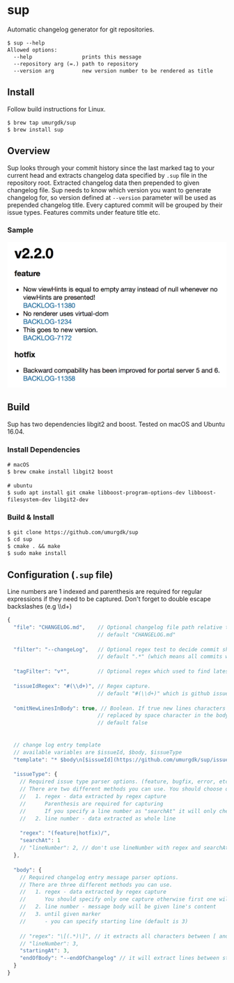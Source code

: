 # sup
Automatic changelog generator for git repositories.

```
$ sup --help
Allowed options:
  --help                prints this message
  --repository arg (=.) path to repository
  --version arg         new version number to be rendered as title
```

## Install

Follow build instructions for Linux.

```
$ brew tap umurgdk/sup
$ brew install sup
```

## Overview

Sup looks through your commit history since the last marked tag to your current head and extracts changelog data specified by `.sup` file in the repository root. Extracted changelog data then prepended to given changelog file. Sup needs to know which version you want to generate changelog for, so version defined at `--version` parameter will be used as prepended changelog title. Every captured commit will be grouped by their issue types. Features commits under feature title etc.

### Sample

![screenshot](https://raw.githubusercontent.com/umurgdk/sup/master/screenshot.png)

## Build

Sup has two dependencies libgit2 and boost. Tested on macOS and Ubuntu 16.04.

### Install Dependencies

```
# macOS
$ brew cmake install libgit2 boost

# ubuntu
$ sudo apt install git cmake libboost-program-options-dev libboost-filesystem-dev libgit2-dev
```

### Build & Install
```
$ git clone https://github.com/umurgdk/sup
$ cd sup
$ cmake . && make
$ sudo make install
```

## Configuration (`.sup` file)

Line numbers are 1 indexed and parenthesis are required for regular expressions if they need to be captured. Don't forget to double escape backslashes (e.g \\\\d+)

```javascript
{
  "file": "CHANGELOG.md",    // Optional changelog file path relative to repository root.
                             // default "CHANGELOG.md"
                          
  "filter": "--changeLog",   // Optional regex test to decide commit should be included in changelog
                             // default ".*" (which means all commits will be included)
                            
  "tagFilter": "v*",         // Optional regex which used to find latest created tag
  
  "issueIdRegex": "#(\\d+)", // Regex capture.
                             // default "#(\\d+)" which is github issue format.
                             
  "omitNewLinesInBody": true, // Boolean. If true new lines characters will be
                             // replaced by space character in the body.
                             // default false
                             

  // change log entry template
  // available variables are $issueId, $body, $issueType
  "template": "* $body\n[$issueId](https://github.com/umurgdk/sup/issues/$issueId)",
  
  "issueType": { 
    // Required issue type parser options. (feature, bugfix, error, etc.)
    // There are two different methods you can use. You should choose only one
    //   1. regex - data extracted by regex capture
    //      Parenthesis are required for capturing
    //      If you specify a line number as "searchAt" it will only check the given line
    //   2. line number - data extracted as whole line
    
    "regex": "(feature|hotfix)/",
    "searchAt": 1
    // "lineNumber": 2, // don't use lineNumber with regex and searchAt
  },
  
  "body": {
    // Required changelog entry message parser options.
    // There are three different methods you can use.
    //   1. regex - data extracted by regex capture
    //      You should specify only one capture otherwise first one will be chosen
    //   2. line number - message body will be given line's content
    //   3. until given marker
    //      - you can specify starting line (default is 3)
    
    // "regex": "\[(.*)\]", // it extracts all characters between [ and ] characters
    // "lineNumber": 3,
    "startingAt": 3,
    "endOfBody": "--endOfChangelog" // it will extract lines between startingAt and the line includes marker
  }
}
```
